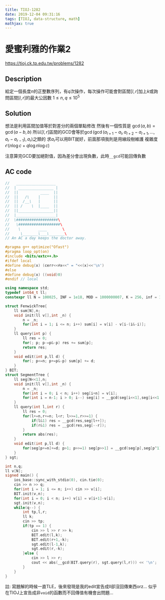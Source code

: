 ```yaml
---
title: TIOJ-1282
date: 2019-12-04 09:31:16
tags: [TIOJ, data-structure, math]
mathjax: true
---
```

# 愛蜜利雅的作業2
https://tioj.ck.tp.edu.tw/problems/1282

## Description
給定一個長度$n$的正整數序列，有$q$次操作，每次操作可能會對區間$[l,r]$加上$k$或詢問區間$[l,r]$的最大公因數
$1 \leq n,q \leq 10^5$

## Solution
想法是利用區間加值等於對差分的兩個單點修改
然後有一個性質是 $\gcd(a,b) = \gcd(a-b,b)$
所以$[l,r]$區間的GCD會等於$\gcd(\gcd(a _ {l+1}-a_l, a _ {l+2}-a _ {l+1}, \dots, a_r-a _ {r-1}), a_r)$之類的
求$a_r$可以用BIT就好，前面那項我則是用線段樹維護
複雜度$\mathcal{O}(n\log c + q\log n \log c)$

注意算完GCD要加絕對值，因為差分會出現負數，此時`__gcd`可能回傳負數

## AC code
```cpp
//   __________________
//  | ________________ |
//  ||          ____  ||
//  ||   /\    |      ||
//  ||  /__\   |      ||
//  || /    \  |____  ||
//  ||________________||
//  |__________________|
//  \###################\
//   \###################\
//    \        ____       \
//     \_______\___\_______\
// An AC a day keeps the doctor away.

#pragma g++ optimize("Ofast")
#pragma loop_opt(on)
#include <bits/extc++.h>
#ifdef local
#define debug(x) (cerr<<#x<<" = "<<(x)<<'\n')
#else
#define debug(x) ((void)0)
#endif // local

using namespace std;
typedef int64_t ll;
constexpr ll N = 100025, INF = 1e18, MOD = 1000000007, K = 256, inf = 1e9;

struct FenwickTree{
    ll sum[N],n;
    void init(ll v[],int _n) {
        n = _n;
        for(int i = 1; i <= n; i++) sum[i] = v[i] - v[i-(i&-i)];
    }
    ll query(int p) {
        ll res = 0;
        for(; p; p-=p&-p) res += sum[p];
        return res;
    }
    void edit(int p,ll d) {
        for(; p<=n; p+=p&-p) sum[p] += d;
    }
} BIT;
struct SegmentTree {
    ll seg[N<<1],n;
    void init(ll v[],int _n) {
        n = _n;
        for(int i = 0; i < n; i++) seg[i+n] = v[i];
        for(int i = n-1; i > 0; i--) seg[i] = __gcd(seg[i<<1],seg[i<<1|1]);
    }
    ll query(int l,int r) {
        ll res = 0;
        for(l+=n,r+=n; l<r; l>>=1,r>>=1) {
            if(l&1) res = __gcd(res,seg[l++]);
            if(r&1) res = __gcd(res,seg[--r]);
        }
        return abs(res);
    }
    void edit(int p,ll d) {
        for(seg[p+=n]+=d; p>1; p>>=1) seg[p>>1] = __gcd(seg[p],seg[p^1]);
    }
} sgt;

int n,q;
ll v[N];
signed main() {
    ios_base::sync_with_stdio(0), cin.tie(0);
    cin >> n >> q;
    for(int i = 1; i <= n; i++) cin >> v[i];
    BIT.init(v,n);
    for(int i = 0; i < n; i++) v[i] = v[i+1]-v[i];
    sgt.init(v,n);
    while(q--) {
        int tp,l,r;
        ll k;
        cin >> tp;
        if(tp == 1) {
            cin >> l >> r >> k;
            BIT.edit(l,k);
            BIT.edit(r+1,-k);
            sgt.edit(l-1,k);
            sgt.edit(r,-k);
        }else {
            cin >> l >> r;
            cout << abs(__gcd(BIT.query(r), sgt.query(l,r))) << '\n';
        }
    }
}
```

註: 寫題解的時候一直TLE，後來發現是我的edit宣告成ll卻沒回傳東西orz...
似乎在TIOJ上宣告成非`void`的函數而不回傳值有機會出問題...